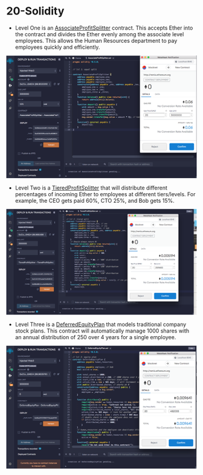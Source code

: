 # 20-Solidity

* Level One is an [AssociateProfitSplitter](https://github.com/arzuisiktopbas/20-Solidity/blob/main/AssociateProfitSplitter.sol) contract. This accepts Ether into the contract and divides the Ether evenly among the associate level employees. This allows the Human Resources department to pay employees quickly and efficiently.

![associate](https://github.com/arzuisiktopbas/20-Solidity/blob/main/Images/associate.png)

* Level Two is a [TieredProfitSplitter](https://github.com/arzuisiktopbas/20-Solidity/blob/main/Images/tierefptofit.png) that will distribute different percentages of incoming Ether to employees at different tiers/levels. For example, the CEO gets paid 60%, CTO 25%, and Bob gets 15%.

![tiered](https://github.com/arzuisiktopbas/20-Solidity/blob/main/Images/tierefptofit.png)

* Level Three is a [DeferredEquityPlan](https://github.com/arzuisiktopbas/20-Solidity/blob/main/Images/deferredequity.png) that models traditional company stock plans. This contract will automatically manage 1000 shares with an annual distribution of 250 over 4 years for a single employee.

![defered](https://github.com/arzuisiktopbas/20-Solidity/blob/main/Images/deferredequity.png)
